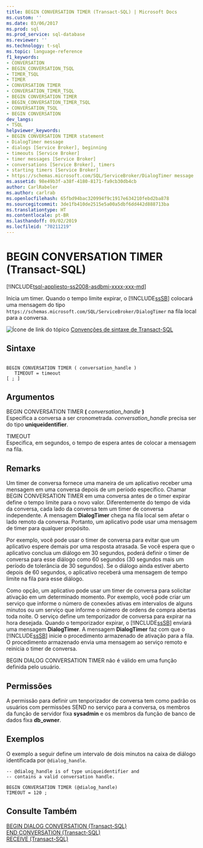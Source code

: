 ```yaml
---
title: BEGIN CONVERSATION TIMER (Transact-SQL) | Microsoft Docs
ms.custom: ''
ms.date: 03/06/2017
ms.prod: sql
ms.prod_service: sql-database
ms.reviewer: ''
ms.technology: t-sql
ms.topic: language-reference
f1_keywords:
- CONVERSATION
- BEGIN_CONVERSATION_TSQL
- TIMER_TSQL
- TIMER
- CONVERSATION TIMER
- CONVERSATION_TIMER_TSQL
- BEGIN CONVERSATION TIMER
- BEGIN_CONVERSATION_TIMER_TSQL
- CONVERSATION_TSQL
- BEGIN CONVERSATION
dev_langs:
- TSQL
helpviewer_keywords:
- BEGIN CONVERSATION TIMER statement
- DialogTimer message
- dialogs [Service Broker], beginning
- timeouts [Service Broker]
- timer messages [Service Broker]
- conversations [Service Broker], timers
- starting timers [Service Broker]
- https://schemas.microsoft.com/SQL/ServiceBroker/DialogTimer message
ms.assetid: 98e49b3f-a38f-4180-8171-fa9cb30db4cb
author: CarlRabeler
ms.author: carlrab
ms.openlocfilehash: 65fbd94bac320994f9c1917e634210febd2ba878
ms.sourcegitcommit: 3de1fb410de2515e5a00a5dbf6dd442d888713ba
ms.translationtype: HT
ms.contentlocale: pt-BR
ms.lasthandoff: 09/02/2019
ms.locfileid: "70211219"
---
```

# <a name="begin-conversation-timer-transact-sql"></a>BEGIN CONVERSATION TIMER (Transact-SQL)
[!INCLUDE[tsql-appliesto-ss2008-asdbmi-xxxx-xxx-md](../../includes/tsql-appliesto-ss2008-asdbmi-xxxx-xxx-md.md)]

  Inicia um timer. Quando o tempo limite expirar, o [!INCLUDE[ssSB](../../includes/sssb-md.md)] colocará uma mensagem do tipo `https://schemas.microsoft.com/SQL/ServiceBroker/DialogTimer` na fila local para a conversa.  
  
 ![Ícone de link do tópico](../../database-engine/configure-windows/media/topic-link.gif "Ícone de link do tópico") [Convenções de sintaxe de Transact-SQL](../../t-sql/language-elements/transact-sql-syntax-conventions-transact-sql.md)  
  
## <a name="syntax"></a>Sintaxe  
  
```  
  
BEGIN CONVERSATION TIMER ( conversation_handle )  
   TIMEOUT = timeout   
[ ; ]  
```  
  
## <a name="arguments"></a>Argumentos  
 BEGIN CONVERSATION TIMER **(** _conversation\_handle_ **)**  
 Especifica a conversa a ser cronometrada. *conversation_handle* precisa ser do tipo **uniqueidentifier**.  
  
 TIMEOUT  
 Especifica, em segundos, o tempo de espera antes de colocar a mensagem na fila.  
  
## <a name="remarks"></a>Remarks  
 Um timer de conversa fornece uma maneira de um aplicativo receber uma mensagem em uma conversa depois de um período específico. Chamar BEGIN CONVERSATION TIMER em uma conversa antes de o timer expirar define o tempo limite para o novo valor. Diferentemente do tempo de vida da conversa, cada lado da conversa tem um timer de conversa independente. A mensagem **DialogTimer** chega na fila local sem afetar o lado remoto da conversa. Portanto, um aplicativo pode usar uma mensagem de timer para qualquer propósito.  
  
 Por exemplo, você pode usar o timer de conversa para evitar que um aplicativo espere demais por uma resposta atrasada. Se você espera que o aplicativo conclua um diálogo em 30 segundos, poderá definir o timer de conversa para esse diálogo como 60 segundos (30 segundos mais um período de tolerância de 30 segundos). Se o diálogo ainda estiver aberto depois de 60 segundos, o aplicativo receberá uma mensagem de tempo limite na fila para esse diálogo.  
  
 Como opção, um aplicativo pode usar um timer de conversa para solicitar ativação em um determinado momento. Por exemplo, você pode criar um serviço que informe o número de conexões ativas em intervalos de alguns minutos ou um serviço que informe o número de ordens de compra abertas toda noite. O serviço define um temporizador de conversa para expirar na hora desejada. Quando o temporizador expirar, o [!INCLUDE[ssSB](../../includes/sssb-md.md)] enviará uma mensagem **DialogTimer**. A mensagem **DialogTimer** faz com que o [!INCLUDE[ssSB](../../includes/sssb-md.md)] inicie o procedimento armazenado de ativação para a fila. O procedimento armazenado envia uma mensagem ao serviço remoto e reinicia o timer de conversa.  
  
 BEGIN DIALOG CONVERSATION TIMER não é válido em uma função definida pelo usuário.  
  
## <a name="permissions"></a>Permissões  
 A permissão para definir um tenporizador de conversa tem como padrão os usuários com permissões SEND no serviço para a conversa, os membros da função de servidor fixa **sysadmin** e os membros da função de banco de dados fixa **db_owner**.  
  
## <a name="examples"></a>Exemplos  
 O exemplo a seguir define um intervalo de dois minutos na caixa de diálogo identificada por `@dialog_handle`.  
  
```  
-- @dialog_handle is of type uniqueidentifier and  
-- contains a valid conversation handle.  
  
BEGIN CONVERSATION TIMER (@dialog_handle)  
TIMEOUT = 120 ;  
```  
  
## <a name="see-also"></a>Consulte Também  
 [BEGIN DIALOG CONVERSATION &#40;Transact-SQL&#41;](../../t-sql/statements/begin-dialog-conversation-transact-sql.md)   
 [END CONVERSATION &#40;Transact-SQL&#41;](../../t-sql/statements/end-conversation-transact-sql.md)   
 [RECEIVE &#40;Transact-SQL&#41;](../../t-sql/statements/receive-transact-sql.md)  
  
  
